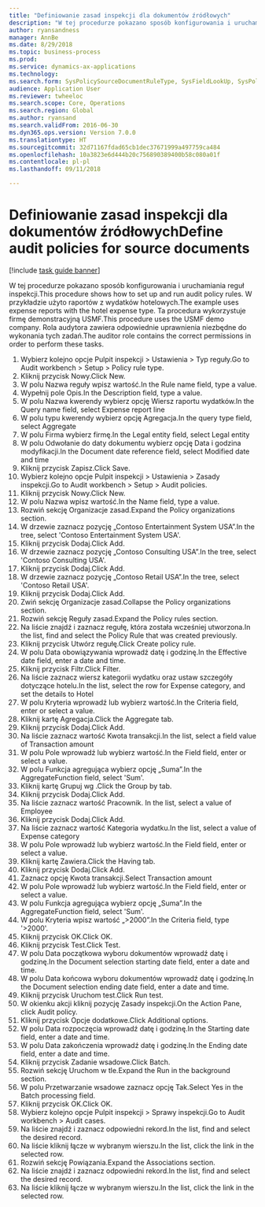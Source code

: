 ```yaml
--- 
title: "Definiowanie zasad inspekcji dla dokumentów źródłowych"
description: "W tej procedurze pokazano sposób konfigurowania i uruchamiania reguł inspekcji."
author: ryansandness
manager: AnnBe
ms.date: 8/29/2018
ms.topic: business-process
ms.prod: 
ms.service: dynamics-ax-applications
ms.technology: 
ms.search.form: SysPolicySourceDocumentRuleType, SysFieldLookUp, SysPolicyListPage, SysPolicy, AuditPolicyRule, SysQueryForm, SysQueryFieldLookUp, AuditPolicyDateSelection, AuditPolicyAdditionalOption, BatchJob, CaseDetail
audience: Application User
ms.reviewer: twheeloc
ms.search.scope: Core, Operations
ms.search.region: Global
ms.author: ryansand
ms.search.validFrom: 2016-06-30
ms.dyn365.ops.version: Version 7.0.0
ms.translationtype: HT
ms.sourcegitcommit: 32d71167fdad65cb1dec37671999a497759ca484
ms.openlocfilehash: 10a3823e6d444b20c756890389400b58c080a01f
ms.contentlocale: pl-pl
ms.lasthandoff: 09/11/2018

---
```

# <a name="define-audit-policies-for-source-documents"></a><span data-ttu-id="247c3-103">Definiowanie zasad inspekcji dla dokumentów źródłowych</span><span class="sxs-lookup"><span data-stu-id="247c3-103">Define audit policies for source documents</span></span>

[!include [task guide banner](../../includes/task-guide-banner.md)]

<span data-ttu-id="247c3-104">W tej procedurze pokazano sposób konfigurowania i uruchamiania reguł inspekcji.</span><span class="sxs-lookup"><span data-stu-id="247c3-104">This procedure shows how to set up and run audit policy rules.</span></span> <span data-ttu-id="247c3-105">W przykładzie użyto raportów z wydatków hotelowych.</span><span class="sxs-lookup"><span data-stu-id="247c3-105">The example uses expense reports with the hotel expense type.</span></span> <span data-ttu-id="247c3-106">Ta procedura wykorzystuje firmę demonstracyjną USMF.</span><span class="sxs-lookup"><span data-stu-id="247c3-106">This procedure uses the USMF demo company.</span></span> <span data-ttu-id="247c3-107">Rola audytora zawiera odpowiednie uprawnienia niezbędne do wykonania tych zadań.</span><span class="sxs-lookup"><span data-stu-id="247c3-107">The auditor role contains the correct permissions in order to perform these tasks.</span></span>

1. <span data-ttu-id="247c3-108">Wybierz kolejno opcje Pulpit inspekcji > Ustawienia > Typ reguły.</span><span class="sxs-lookup"><span data-stu-id="247c3-108">Go to Audit workbench > Setup > Policy rule type.</span></span>
2. <span data-ttu-id="247c3-109">Kliknij przycisk Nowy.</span><span class="sxs-lookup"><span data-stu-id="247c3-109">Click New.</span></span>
3. <span data-ttu-id="247c3-110">W polu Nazwa reguły wpisz wartość.</span><span class="sxs-lookup"><span data-stu-id="247c3-110">In the Rule name field, type a value.</span></span>
4. <span data-ttu-id="247c3-111">Wypełnij pole Opis.</span><span class="sxs-lookup"><span data-stu-id="247c3-111">In the Description field, type a value.</span></span>
5. <span data-ttu-id="247c3-112">W polu Nazwa kwerendy wybierz opcję Wiersz raportu wydatków.</span><span class="sxs-lookup"><span data-stu-id="247c3-112">In the Query name field, select Expense report line</span></span>
6. <span data-ttu-id="247c3-113">W polu typu kwerendy wybierz opcję Agregacja.</span><span class="sxs-lookup"><span data-stu-id="247c3-113">In the query type field, select Aggregate</span></span>
7. <span data-ttu-id="247c3-114">W polu Firma wybierz firmę.</span><span class="sxs-lookup"><span data-stu-id="247c3-114">In the Legal entity field, select Legal entity</span></span>
8. <span data-ttu-id="247c3-115">W polu Odwołanie do daty dokumentu wybierz opcję Data i godzina modyfikacji.</span><span class="sxs-lookup"><span data-stu-id="247c3-115">In the Document date reference field, select Modified date and time</span></span>
9. <span data-ttu-id="247c3-116">Kliknij przycisk Zapisz.</span><span class="sxs-lookup"><span data-stu-id="247c3-116">Click Save.</span></span>
10. <span data-ttu-id="247c3-117">Wybierz kolejno opcje Pulpit inspekcji > Ustawienia > Zasady inspekcji.</span><span class="sxs-lookup"><span data-stu-id="247c3-117">Go to Audit workbench > Setup > Audit policies.</span></span>
11. <span data-ttu-id="247c3-118">Kliknij przycisk Nowy.</span><span class="sxs-lookup"><span data-stu-id="247c3-118">Click New.</span></span>
12. <span data-ttu-id="247c3-119">W polu Nazwa wpisz wartość.</span><span class="sxs-lookup"><span data-stu-id="247c3-119">In the Name field, type a value.</span></span>
13. <span data-ttu-id="247c3-120">Rozwiń sekcję Organizacje zasad.</span><span class="sxs-lookup"><span data-stu-id="247c3-120">Expand the Policy organizations section.</span></span>
14. <span data-ttu-id="247c3-121">W drzewie zaznacz pozycję „Contoso Entertainment System USA”.</span><span class="sxs-lookup"><span data-stu-id="247c3-121">In the tree, select 'Contoso Entertainment System USA'.</span></span>
15. <span data-ttu-id="247c3-122">Kliknij przycisk Dodaj.</span><span class="sxs-lookup"><span data-stu-id="247c3-122">Click Add.</span></span>
16. <span data-ttu-id="247c3-123">W drzewie zaznacz pozycję „Contoso Consulting USA”.</span><span class="sxs-lookup"><span data-stu-id="247c3-123">In the tree, select 'Contoso Consulting USA'.</span></span>
17. <span data-ttu-id="247c3-124">Kliknij przycisk Dodaj.</span><span class="sxs-lookup"><span data-stu-id="247c3-124">Click Add.</span></span>
18. <span data-ttu-id="247c3-125">W drzewie zaznacz pozycję „Contoso Retail USA”.</span><span class="sxs-lookup"><span data-stu-id="247c3-125">In the tree, select 'Contoso Retail USA'.</span></span>
19. <span data-ttu-id="247c3-126">Kliknij przycisk Dodaj.</span><span class="sxs-lookup"><span data-stu-id="247c3-126">Click Add.</span></span>
20. <span data-ttu-id="247c3-127">Zwiń sekcję Organizacje zasad.</span><span class="sxs-lookup"><span data-stu-id="247c3-127">Collapse the Policy organizations section.</span></span>
21. <span data-ttu-id="247c3-128">Rozwiń sekcję Reguły zasad.</span><span class="sxs-lookup"><span data-stu-id="247c3-128">Expand the Policy rules section.</span></span>
22. <span data-ttu-id="247c3-129">Na liście znajdź i zaznacz regułę, która została wcześniej utworzona.</span><span class="sxs-lookup"><span data-stu-id="247c3-129">In the list, find and select the Policy Rule that was created previously.</span></span>
23. <span data-ttu-id="247c3-130">Kliknij przycisk Utwórz regułę.</span><span class="sxs-lookup"><span data-stu-id="247c3-130">Click Create policy rule.</span></span>
24. <span data-ttu-id="247c3-131">W polu Data obowiązywania wprowadź datę i godzinę.</span><span class="sxs-lookup"><span data-stu-id="247c3-131">In the Effective date field, enter a date and time.</span></span>
25. <span data-ttu-id="247c3-132">Kliknij przycisk Filtr.</span><span class="sxs-lookup"><span data-stu-id="247c3-132">Click Filter.</span></span>
26. <span data-ttu-id="247c3-133">Na liście zaznacz wiersz kategorii wydatku oraz ustaw szczegóły dotyczące hotelu.</span><span class="sxs-lookup"><span data-stu-id="247c3-133">In the list, select the row for Expense category, and set the details to Hotel</span></span>
27. <span data-ttu-id="247c3-134">W polu Kryteria wprowadź lub wybierz wartość.</span><span class="sxs-lookup"><span data-stu-id="247c3-134">In the Criteria field, enter or select a value.</span></span>
28. <span data-ttu-id="247c3-135">Kliknij kartę Agregacja.</span><span class="sxs-lookup"><span data-stu-id="247c3-135">Click the Aggregate tab.</span></span>
29. <span data-ttu-id="247c3-136">Kliknij przycisk Dodaj.</span><span class="sxs-lookup"><span data-stu-id="247c3-136">Click Add.</span></span>
30. <span data-ttu-id="247c3-137">Na liście zaznacz wartość Kwota transakcji.</span><span class="sxs-lookup"><span data-stu-id="247c3-137">In the list, select a field value of Transaction amount</span></span>
31. <span data-ttu-id="247c3-138">W polu Pole wprowadź lub wybierz wartość.</span><span class="sxs-lookup"><span data-stu-id="247c3-138">In the Field field, enter or select a value.</span></span>
32. <span data-ttu-id="247c3-139">W polu Funkcja agregująca wybierz opcję „Suma”.</span><span class="sxs-lookup"><span data-stu-id="247c3-139">In the AggregateFunction field, select 'Sum'.</span></span>
33. <span data-ttu-id="247c3-140">Kliknij kartę Grupuj wg .</span><span class="sxs-lookup"><span data-stu-id="247c3-140">Click the Group by tab.</span></span>
34. <span data-ttu-id="247c3-141">Kliknij przycisk Dodaj.</span><span class="sxs-lookup"><span data-stu-id="247c3-141">Click Add.</span></span>
35. <span data-ttu-id="247c3-142">Na liście zaznacz wartość Pracownik. </span><span class="sxs-lookup"><span data-stu-id="247c3-142">In the list, select a value of Employee</span></span> 
36. <span data-ttu-id="247c3-143">Kliknij przycisk Dodaj.</span><span class="sxs-lookup"><span data-stu-id="247c3-143">Click Add.</span></span>
37. <span data-ttu-id="247c3-144">Na liście zaznacz wartość Kategoria wydatku.</span><span class="sxs-lookup"><span data-stu-id="247c3-144">In the list, select a value of Expense category</span></span>
38. <span data-ttu-id="247c3-145">W polu Pole wprowadź lub wybierz wartość.</span><span class="sxs-lookup"><span data-stu-id="247c3-145">In the Field field, enter or select a value.</span></span>
39. <span data-ttu-id="247c3-146">Kliknij kartę Zawiera.</span><span class="sxs-lookup"><span data-stu-id="247c3-146">Click the Having tab.</span></span>
40. <span data-ttu-id="247c3-147">Kliknij przycisk Dodaj.</span><span class="sxs-lookup"><span data-stu-id="247c3-147">Click Add.</span></span>
41. <span data-ttu-id="247c3-148">Zaznacz opcję Kwota transakcji.</span><span class="sxs-lookup"><span data-stu-id="247c3-148">Select Transaction amount</span></span>
42. <span data-ttu-id="247c3-149">W polu Pole wprowadź lub wybierz wartość.</span><span class="sxs-lookup"><span data-stu-id="247c3-149">In the Field field, enter or select a value.</span></span>
43. <span data-ttu-id="247c3-150">W polu Funkcja agregująca wybierz opcję „Suma”.</span><span class="sxs-lookup"><span data-stu-id="247c3-150">In the AggregateFunction field, select 'Sum'.</span></span>
44. <span data-ttu-id="247c3-151">W polu Kryteria wpisz wartość „>2000”.</span><span class="sxs-lookup"><span data-stu-id="247c3-151">In the Criteria field, type '>2000'.</span></span>
45. <span data-ttu-id="247c3-152">Kliknij przycisk OK.</span><span class="sxs-lookup"><span data-stu-id="247c3-152">Click OK.</span></span>
46. <span data-ttu-id="247c3-153">Kliknij przycisk Test.</span><span class="sxs-lookup"><span data-stu-id="247c3-153">Click Test.</span></span>
47. <span data-ttu-id="247c3-154">W polu Data początkowa wyboru dokumentów wprowadź datę i godzinę.</span><span class="sxs-lookup"><span data-stu-id="247c3-154">In the Document selection starting date field, enter a date and time.</span></span>
48. <span data-ttu-id="247c3-155">W polu Data końcowa wyboru dokumentów wprowadź datę i godzinę.</span><span class="sxs-lookup"><span data-stu-id="247c3-155">In the Document selection ending date field, enter a date and time.</span></span>
49. <span data-ttu-id="247c3-156">Kliknij przycisk Uruchom test.</span><span class="sxs-lookup"><span data-stu-id="247c3-156">Click Run test.</span></span>
50. <span data-ttu-id="247c3-157">W okienku akcji kliknij pozycję Zasady inspekcji.</span><span class="sxs-lookup"><span data-stu-id="247c3-157">On the Action Pane, click Audit policy.</span></span>
51. <span data-ttu-id="247c3-158">Kliknij przycisk Opcje dodatkowe.</span><span class="sxs-lookup"><span data-stu-id="247c3-158">Click Additional options.</span></span>
52. <span data-ttu-id="247c3-159">W polu Data rozpoczęcia wprowadź datę i godzinę.</span><span class="sxs-lookup"><span data-stu-id="247c3-159">In the Starting date field, enter a date and time.</span></span>
53. <span data-ttu-id="247c3-160">W polu Data zakończenia wprowadź datę i godzinę.</span><span class="sxs-lookup"><span data-stu-id="247c3-160">In the Ending date field, enter a date and time.</span></span>
54. <span data-ttu-id="247c3-161">Kliknij przycisk Zadanie wsadowe.</span><span class="sxs-lookup"><span data-stu-id="247c3-161">Click Batch.</span></span>
55. <span data-ttu-id="247c3-162">Rozwiń sekcję Uruchom w tle.</span><span class="sxs-lookup"><span data-stu-id="247c3-162">Expand the Run in the background section.</span></span>
56. <span data-ttu-id="247c3-163">W polu Przetwarzanie wsadowe zaznacz opcję Tak.</span><span class="sxs-lookup"><span data-stu-id="247c3-163">Select Yes in the Batch processing field.</span></span>
57. <span data-ttu-id="247c3-164">Kliknij przycisk OK.</span><span class="sxs-lookup"><span data-stu-id="247c3-164">Click OK.</span></span>
58. <span data-ttu-id="247c3-165">Wybierz kolejno opcje Pulpit inspekcji > Sprawy inspekcji.</span><span class="sxs-lookup"><span data-stu-id="247c3-165">Go to Audit workbench > Audit cases.</span></span>
59. <span data-ttu-id="247c3-166">Na liście znajdź i zaznacz odpowiedni rekord.</span><span class="sxs-lookup"><span data-stu-id="247c3-166">In the list, find and select the desired record.</span></span>
60. <span data-ttu-id="247c3-167">Na liście kliknij łącze w wybranym wierszu.</span><span class="sxs-lookup"><span data-stu-id="247c3-167">In the list, click the link in the selected row.</span></span>
61. <span data-ttu-id="247c3-168">Rozwiń sekcję Powiązania.</span><span class="sxs-lookup"><span data-stu-id="247c3-168">Expand the Associations section.</span></span>
62. <span data-ttu-id="247c3-169">Na liście znajdź i zaznacz odpowiedni rekord.</span><span class="sxs-lookup"><span data-stu-id="247c3-169">In the list, find and select the desired record.</span></span>
63. <span data-ttu-id="247c3-170">Na liście kliknij łącze w wybranym wierszu.</span><span class="sxs-lookup"><span data-stu-id="247c3-170">In the list, click the link in the selected row.</span></span>


